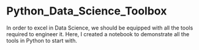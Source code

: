 # Python_Data_Science_Toolbox
In order to excel in Data Science, we should be equipped with all the tools required to engineer it. Here, I created a notebook to demonstrate all the tools in Python to start with.

